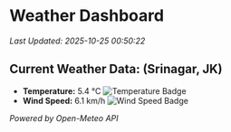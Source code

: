 
# Weather Dashboard

_Last Updated: 2025-10-25 00:50:22_

## Current Weather Data: (Srinagar, JK)
- **Temperature:** 5.4 °C ![Temperature Badge](https://img.shields.io/badge/Temperature-Low%20Temp-blue)
- **Wind Speed:** 6.1 km/h ![Wind Speed Badge](https://img.shields.io/badge/Wind%20Speed-Light%20Wind-blue)

*Powered by Open-Meteo API*
